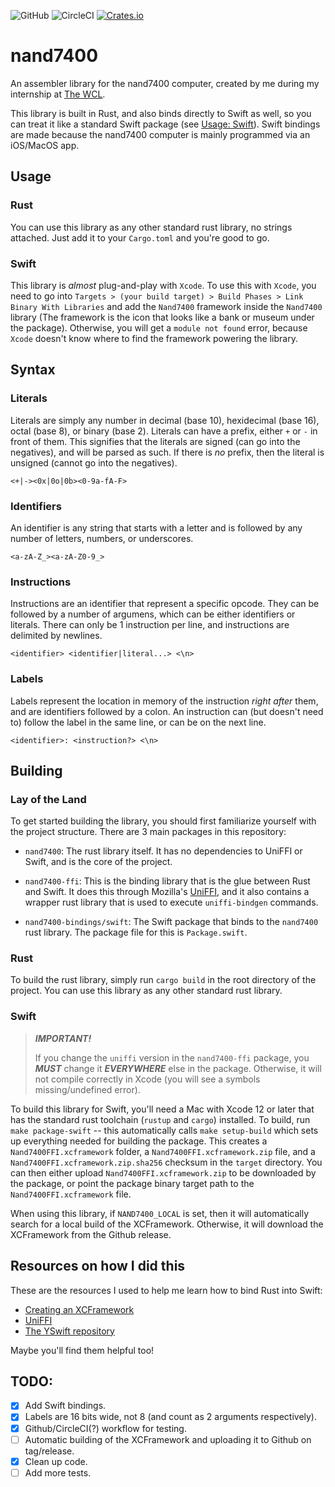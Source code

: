 ![GitHub](https://img.shields.io/github/license/cogsandsquigs/nand7400?style=for-the-badge)
![CircleCI](https://img.shields.io/circleci/build/github/cogsandsquigs/nand7400/main?style=for-the-badge)
[![Crates.io](https://img.shields.io/crates/v/nand7400?style=for-the-badge)](https://crates.io/crates/nand7400)

# nand7400

An assembler library for the nand7400 computer, created by me during my internship at [The WCL](https://thewcl.com).

This library is built in Rust, and also binds directly to Swift as well, so you can treat it like a standard Swift package (see [Usage: Swift](#swift)). Swift bindings are made because the nand7400 computer is mainly programmed via an iOS/MacOS app.

## Usage

### Rust

You can use this library as any other standard rust library, no strings attached. Just add it to your `Cargo.toml` and you're good to go.

### Swift

This library is _almost_ plug-and-play with `Xcode`. To use this with `Xcode`, you need to go into `Targets > (your build target) > Build Phases > Link Binary With Libraries` and add the `Nand7400` framework inside the `Nand7400` library (The framework is the icon that looks like a bank or museum under the package). Otherwise, you will get a `module not found` error, because `Xcode` doesn't know where to find the framework powering the library.

## Syntax

### Literals

Literals are simply any number in decimal (base 10), hexidecimal (base 16), octal (base 8), or binary (base 2). Literals can have a prefix, either `+` or `-` in front of them. This signifies that the literals are signed (can go into the negatives), and will be parsed as such. If there is _no_ prefix, then the literal is unsigned (cannot go into the negatives).

```
<+|-><0x|0o|0b><0-9a-fA-F>
```

### Identifiers

An identifier is any string that starts with a letter and is followed by any number of letters, numbers, or underscores.

```
<a-zA-Z_><a-zA-Z0-9_>
```

### Instructions

Instructions are an identifier that represent a specific opcode. They can be followed by a number of argumens, which can be either identifiers or literals. There can only be 1 instruction per line, and instructions are delimited by newlines.

```
<identifier> <identifier|literal...> <\n>
```

### Labels

Labels represent the location in memory of the instruction _right after_ them, and are identifiers followed by a colon. An instruction can (but doesn't need to) follow the label in the same line, or can be on the next line.

```
<identifier>: <instruction?> <\n>
```

## Building

### Lay of the Land

To get started building the library, you should first familiarize yourself with the project structure. There are 3 main packages in this repository:

-   `nand7400`: The rust library itself. It has no dependencies to UniFFI or Swift, and is the core of the project.

-   `nand7400-ffi`: This is the binding library that is the glue between Rust and Swift. It does this through Mozilla's [UniFFI](https://github.com/mozilla/uniffi-rs), and it also contains a wrapper rust library that is used to execute `uniffi-bindgen` commands.

-   `nand7400-bindings/swift`: The Swift package that binds to the `nand7400` rust library. The package file for this is `Package.swift`.

### Rust

To build the rust library, simply run `cargo build` in the root directory of the project. You can use this library as any other standard rust library.

### Swift

> **_IMPORTANT!_**
>
> If you change the `uniffi` version in the `nand7400-ffi` package, you **_MUST_** change it **_EVERYWHERE_** else in the package. Otherwise, it will not compile correctly in Xcode (you will see a symbols missing/undefined error).

To build this library for Swift, you'll need a Mac with Xcode 12 or later that has the standard rust toolchain (`rustup` and `cargo`) installed. To build, run `make package-swift` -- this automatically calls `make setup-build` which sets up everything needed for building the package. This creates a `Nand7400FFI.xcframework` folder, a `Nand7400FFI.xcframework.zip` file, and a `Nand7400FFI.xcframework.zip.sha256` checksum in the `target` directory. You can then either upload `Nand7400FFI.xcframework.zip` to be downloaded by the package, or point the package binary target path to the `Nand7400FFI.xcframework` file.

When using this library, if `NAND7400_LOCAL` is set, then it will automatically search for a local build of the XCFramework. Otherwise, it will download the XCFramework from the Github release.

## Resources on how I did this

These are the resources I used to help me learn how to bind Rust into Swift:

-   [Creating an XCFramework](https://rhonabwy.com/2023/02/10/creating-an-xcframework/)
-   [UniFFI](https://mozilla.github.io/uniffi-rs/)
-   [The YSwift repository](https://github.com/y-crdt/yswift)

Maybe you'll find them helpful too!

## TODO:

-   [x] Add Swift bindings.
-   [x] Labels are 16 bits wide, not 8 (and count as 2 arguments respectively).
-   [x] Github/CircleCI(?) workflow for testing.
-   [ ] Automatic building of the XCFramework and uploading it to Github on tag/release.
-   [x] Clean up code.
-   [ ] Add more tests.
